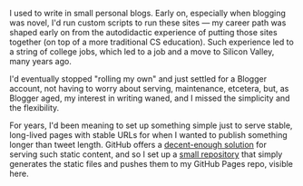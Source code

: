 I used to write in small personal blogs. Early on, especially when
blogging was novel, I'd run custom scripts to run these sites &#8212;
my career path was shaped early on from the autodidactic experience of
putting those sites together (on top of a more traditional CS
education). Such experience led to a string of college jobs, which led
to a job and a move to Silicon Valley, many years ago.

I'd eventually stopped "rolling my own" and just settled for a Blogger
account, not having to worry about serving, maintenance, etcetera, but,
as Blogger aged, my interest in writing waned, and I missed the
simplicity and the flexibility.

For years, I'd been meaning to set up something simple just to serve
stable, long-lived pages with stable URLs for when I wanted to publish
something longer than tweet length. GitHub offers a [decent-enough
solution](https://pages.github.com) for serving such static content,
and so I set up a [small repository](https://github.com/nanaze/site)
that simply generates the static files and pushes them to my GitHub
Pages repo, visible here.
